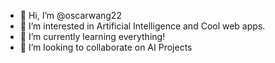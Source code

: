 - 👋 Hi, I’m @oscarwang22
- 👀 I’m interested in Artificial Intelligence and Cool web apps.
- 🌱 I’m currently learning everything!
- 💞️ I’m looking to collaborate on AI Projects

<!---
oscarwang22/oscarwang22 is a ✨ special ✨ repository because its `README.md` (this file) appears on your GitHub profile.
You can click the Preview link to take a look at your changes.
--->
